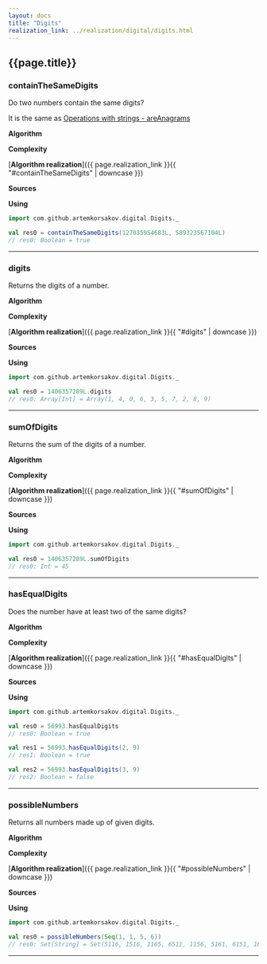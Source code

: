 ```yaml
---
layout: docs
title: "Digits"
realization_link: ../realization/digital/digits.html
---
```


## {{page.title}}

### containTheSameDigits
Do two numbers contain the same digits?

It is the same as [Operations with strings - areAnagrams](../str/string_algorithms#areanagrams)

**Algorithm**

**Complexity**
     
[**Algorithm realization**]({{ page.realization_link }}{{ "#containTheSameDigits" | downcase }})

**Sources** 

**Using**
```scala
import com.github.artemkorsakov.digital.Digits._

val res0 = containTheSameDigits(127035954683L, 589323567104L)
// res0: Boolean = true
```

---

### digits
Returns the digits of a number.

**Algorithm**

**Complexity**
     
[**Algorithm realization**]({{ page.realization_link }}{{ "#digits" | downcase }})

**Sources** 

**Using**
```scala
import com.github.artemkorsakov.digital.Digits._

val res0 = 1406357289L.digits
// res0: Array[Int] = Array(1, 4, 0, 6, 3, 5, 7, 2, 8, 9)
```

---

### sumOfDigits
Returns the sum of the digits of a number.

**Algorithm**

**Complexity**
     
[**Algorithm realization**]({{ page.realization_link }}{{ "#sumOfDigits" | downcase }})

**Sources** 

**Using**
```scala
import com.github.artemkorsakov.digital.Digits._

val res0 = 1406357289L.sumOfDigits
// res0: Int = 45
```

---

### hasEqualDigits
Does the number have at least two of the same digits?

**Algorithm**

**Complexity**
     
[**Algorithm realization**]({{ page.realization_link }}{{ "#hasEqualDigits" | downcase }})

**Sources** 

**Using**
```scala
import com.github.artemkorsakov.digital.Digits._

val res0 = 56993.hasEqualDigits
// res0: Boolean = true

val res1 = 56993.hasEqualDigits(2, 9)
// res1: Boolean = true

val res2 = 56993.hasEqualDigits(3, 9)
// res2: Boolean = false
```

---

### possibleNumbers
Returns all numbers made up of given digits.

**Algorithm**

**Complexity**
     
[**Algorithm realization**]({{ page.realization_link }}{{ "#possibleNumbers" | downcase }})

**Sources** 

**Using**
```scala
import com.github.artemkorsakov.digital.Digits._

val res0 = possibleNumbers(Seq(1, 1, 5, 6))
// res0: Set[String] = Set(5116, 1516, 1165, 6511, 1156, 5161, 6151, 1615, 5611, 6115, 1651, 1561)
```

---
